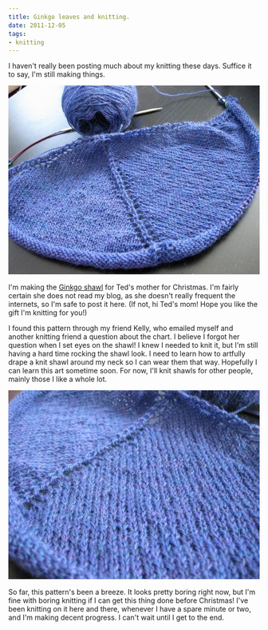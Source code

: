 ```yaml
---
title: Ginkgo leaves and knitting.
date: 2011-12-05
tags:
- knitting
---
```

I haven't really been posting much about my knitting these days. Suffice it to say, I'm still making things.

![Ginkgo shawl close up.](./images/ginkgo-close-up.jpg)

I'm making the [Ginkgo shawl](http://www.southernselkie.com/blog/2011/01/ginkgo-shoulderette-shawl-free-knitting-pattern/) for Ted's mother for Christmas. I'm fairly certain she does not read my blog, as she doesn't really frequent the internets, so I'm safe to post it here. (If not, hi Ted's mom! Hope you like the gift I'm knitting for you!)

I found this pattern through my friend Kelly, who emailed myself and another knitting friend a question about the chart. I believe I forgot her question when I set eyes on the shawl! I knew I needed to knit it, but I'm still having a hard time rocking the shawl look. I need to learn how to artfully drape a knit shawl around my neck so I can wear them that way. Hopefully I can learn this art sometime soon. For now, I'll knit shawls for other people, mainly those I like a whole lot.

![Ginkgo shawl even closer up.](./images/ginkgo-closer-up.jpg)

So far, this pattern's been a breeze. It looks pretty boring right now, but I'm fine with boring knitting if I can get this thing done before Christmas! I've been knitting on it here and there, whenever I have a spare minute or two, and I'm making decent progress. I can't wait until I get to the end.



